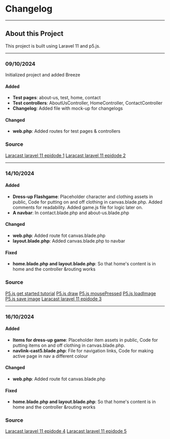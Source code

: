 # Changelog

---

## About this Project
This project is built using Laravel 11 and p5.js.


---
### 09/10/2024
Initialized project and added Breeze
#### Added
- **Test pages**: about-us, test, home, contact
- **Test controllers**: AboutUsController, HomeController, ContactController
- **Changelog**: Added file with mock-up for changelogs

#### Changed
- **web.php**:  Added routes for test pages & controllers

### Source
[Laracast laravel 11 epidode 1](https://laracasts.com/series/30-days-to-learn-laravel-11/episodes/1)
[Laracast laravel 11 epidode 2](https://laracasts.com/series/30-days-to-learn-laravel-11/episodes/2)
 
---
### 14/10/2024
#### Added
- **Dress-up Flashgame**: Placeholder character and clothing assets in public, Code for putting on and off clothing in canvas.blade.php. Added comments for readability. Added game.js file for logic later on.
- **A navbar**: In contact.blade.php and about-us.blade.php

#### Changed
- **web.php**:  Added route fot canvas.blade.php
- **layout.blade.php**:  Added canvas.blade.php to navbar

#### Fixed
- **home.blade.php and layout.blade.php**: So that home's content is in home and the controller &routing works

### Source
[P5.js get started tutorial](https://p5js.org/tutorials/get-started/)
[P5.js draw](https://p5js.org/reference/p5/draw/)
[P5.js mousePressed](https://p5js.org/reference/p5/mousePressed/)
[P5.js loadImage](https://p5js.org/reference/p5/loadImage/)
[P5.js save image](https://p5js.org/reference/p5.Image/save/)
[Laracast laravel 11 epidode 3](https://laracasts.com/series/30-days-to-learn-laravel-11/episodes/3)
 
---

### 16/10/2024
#### Added
- **Items for dress-up game**: Placeholder item assets in public, Code for putting items on and off clothing in canvas.blade.php.
- **navlink-cast5.blade.php**: File for navigation links, Code for making active page in nav a different colour

#### Changed
- **web.php**:  Added route fot canvas.blade.php

#### Fixed
- **home.blade.php and layout.blade.php**: So that home's content is in home and the controller &routing works

### Source
[Laracast laravel 11 epidode 4](https://laracasts.com/series/30-days-to-learn-laravel-11/episodes/4)
[Laracast laravel 11 epidode 5](https://laracasts.com/series/30-days-to-learn-laravel-11/episodes/5)

